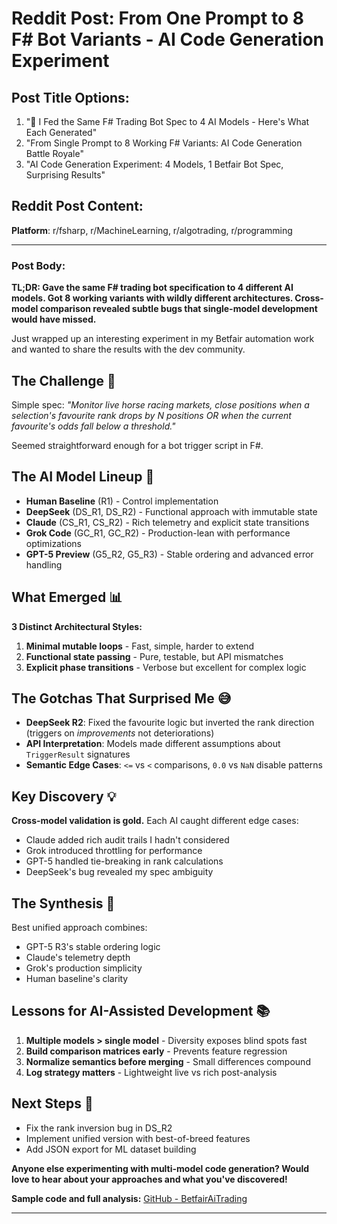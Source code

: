 # Reddit Post: From One Prompt to 8 F# Bot Variants - AI Code Generation Experiment

## Post Title Options:
1. "🤖 I Fed the Same F# Trading Bot Spec to 4 AI Models - Here's What Each Generated"
2. "From Single Prompt to 8 Working F# Variants: AI Code Generation Battle Royale"
3. "AI Code Generation Experiment: 4 Models, 1 Betfair Bot Spec, Surprising Results"

## Reddit Post Content:

**Platform**: r/fsharp, r/MachineLearning, r/algotrading, r/programming

---

### Post Body:

**TL;DR: Gave the same F# trading bot specification to 4 different AI models. Got 8 working variants with wildly different architectures. Cross-model comparison revealed subtle bugs that single-model development would have missed.**

Just wrapped up an interesting experiment in my Betfair automation work and wanted to share the results with the dev community.

## The Challenge 🎯
Simple spec: *"Monitor live horse racing markets, close positions when a selection's favourite rank drops by N positions OR when the current favourite's odds fall below a threshold."*

Seemed straightforward enough for a bot trigger script in F#.

## The AI Model Lineup 🤖
- **Human Baseline** (R1) - Control implementation
- **DeepSeek** (DS_R1, DS_R2) - Functional approach with immutable state
- **Claude** (CS_R1, CS_R2) - Rich telemetry and explicit state transitions  
- **Grok Code** (GC_R1, GC_R2) - Production-lean with performance optimizations
- **GPT-5 Preview** (G5_R2, G5_R3) - Stable ordering and advanced error handling

## What Emerged 📊
**3 Distinct Architectural Styles:**
1. **Minimal mutable loops** - Fast, simple, harder to extend
2. **Functional state passing** - Pure, testable, but API mismatches
3. **Explicit phase transitions** - Verbose but excellent for complex logic

## The Gotchas That Surprised Me 😅
- **DeepSeek R2**: Fixed the favourite logic but inverted the rank direction (triggers on *improvements* not deteriorations)
- **API Interpretation**: Models made different assumptions about `TriggerResult` signatures
- **Semantic Edge Cases**: `<=` vs `<` comparisons, `0.0` vs `NaN` disable patterns

## Key Discovery 💡
**Cross-model validation is gold.** Each AI caught different edge cases:
- Claude added rich audit trails I hadn't considered
- Grok introduced throttling for performance
- GPT-5 handled tie-breaking in rank calculations
- DeepSeek's bug revealed my spec ambiguity

## The Synthesis 🔗
Best unified approach combines:
- GPT-5 R3's stable ordering logic
- Claude's telemetry depth  
- Grok's production simplicity
- Human baseline's clarity

## Lessons for AI-Assisted Development 📚
1. **Multiple models > single model** - Diversity exposes blind spots fast
2. **Build comparison matrices early** - Prevents feature regression
3. **Normalize semantics before merging** - Small differences compound
4. **Log strategy matters** - Lightweight live vs rich post-analysis

## Next Steps 🚀
- Fix the rank inversion bug in DS_R2
- Implement unified version with best-of-breed features
- Add JSON export for ML dataset building

**Anyone else experimenting with multi-model code generation? Would love to hear about your approaches and what you've discovered!**

**Sample code and full analysis:** [GitHub - BetfairAiTrading](https://github.com/StefanBelo/BetfairAiTrading)

---
